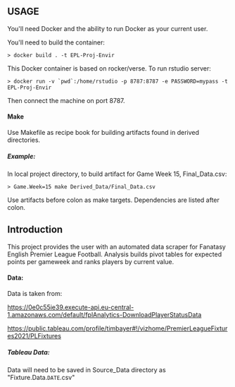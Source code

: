 USAGE
-----
You'll need Docker and the ability to run Docker as your current user.

You'll need to build the container:

    > docker build . -t EPL-Proj-Envir

This Docker container is based on rocker/verse. To run rstudio server:

    > docker run -v `pwd`:/home/rstudio -p 8787:8787 -e PASSWORD=mypass -t EPL-Proj-Envir
      
Then connect the machine on port 8787.

#### Make
Use Makefile as recipe book for building artifacts found in derived directories. 

##### Example:
In local project directory, to build artifact for Game Week 15, Final_Data.csv:

    > Game.Week=15 make Derived_Data/Final_Data.csv
    
Use artifacts before colon as make targets. Dependencies are listed after colon. 

Introduction
------------

This project provides the user with an automated data scraper for Fanatasy English Premier League Football. Analysis builds pivot tables for expected points per gameweek and ranks players by current value.

#### Data:

Data is taken from:

https://0e0c55ie39.execute-api.eu-central-1.amazonaws.com/default/fplAnalytics-DownloadPlayerStatusData 
    
https://public.tableau.com/profile/timbayer#!/vizhome/PremierLeagueFixtures2021/PLFixtures 
    
##### Tableau Data:

Data will need to be saved in Source_Data directory as "Fixture.Data.`DATE`.csv"


